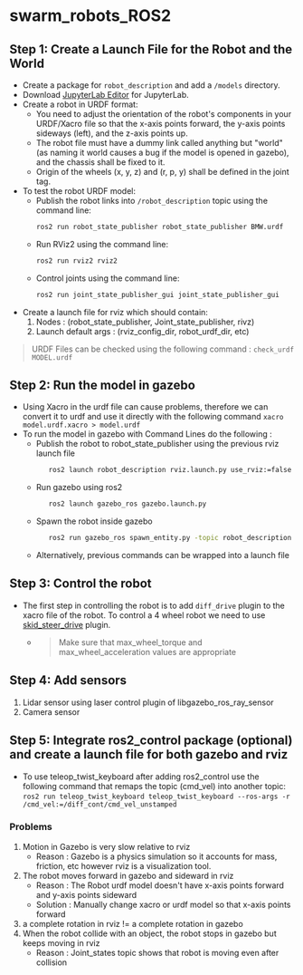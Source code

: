 # swarm_robots_ROS2

## Step 1: Create a Launch File for the Robot and the World

* Create a package for `robot_description` and add a `/models` directory.
* Download [JupyterLab Editor](https://jupyterlab-urdf.readthedocs.io/en/latest/use_editor.html) for JupyterLab.
* Create a robot in URDF format:
    * You need to adjust the orientation of the robot's components in your URDF/Xacro file so that the x-axis points forward, the y-axis points sideways (left), and the z-axis points up.
    * The robot file must have a dummy link called anything but "world" (as naming it world causes a bug if the model is opened in gazebo), and the chassis shall be fixed to it.
    * Origin of the wheels (x, y, z) and (r, p, y) shall be defined in the joint tag.
* To test the robot URDF model:
    * Publish the robot links into `/robot_description` topic using the command line:
        ```bash
        ros2 run robot_state_publisher robot_state_publisher BMW.urdf
        ```
    * Run RViz2 using the command line:
        ```bash
        ros2 run rviz2 rviz2
        ```
    * Control joints using the command line:
        ```bash
        ros2 run joint_state_publisher_gui joint_state_publisher_gui
        ```
* Create a launch file for rviz which should contain:
  1. Nodes : (robot_state_publisher, Joint_state_publisher, rivz)
  2. Launch default args : (rviz_config_dir, robot_urdf_dir, etc)

> URDF Files can be checked using the following command : `check_urdf MODEL.urdf`

## Step 2: Run the model in gazebo
   * Using Xacro in the urdf file can cause problems, therefore we can convert it to urdf and use it directly with the following command `xacro model.urdf.xacro > model.urdf`
   * To run the model in gazebo with Command Lines do the following :
        * Publish the robot to robot_state_publisher using the previous rviz launch file
          ```bash
             ros2 launch robot_description rviz.launch.py use_rviz:=false use_joint_state_pub:=false
          ```
        * Run gazebo using ros2
          ```bash
             ros2 launch gazebo_ros gazebo.launch.py
          ```
        * Spawn the robot inside gazebo
          ```bash
             ros2 run gazebo_ros spawn_entity.py -topic robot_description -entity ROBOT_NAME
          ```
     * Alternatively, previous commands can be wrapped into a launch file

## Step 3: Control the robot
* The first step in controlling the robot is to add `diff_drive` plugin to the xacro file of the robot. To control a 4 wheel robot we need to use [skid_steer_drive](https://github.com/ros-simulation/gazebo_ros_pkgs/wiki/ROS-2-Migration:-Skid-Steer-drive) plugin.
   * > Make sure that max_wheel_torque and max_wheel_acceleration values are appropriate

## Step 4: Add sensors
1. Lidar sensor using laser control plugin of libgazebo_ros_ray_sensor
2. Camera sensor
          

## Step 5: Integrate ros2_control package (optional) and create a launch file for both gazebo and rviz
- To use teleop_twist_keyboard after adding ros2_control use the following command that remaps the topic (cmd_vel) into another topic:
  `ros2 run teleop_twist_keyboard teleop_twist_keyboard --ros-args -r /cmd_vel:=/diff_cont/cmd_vel_unstamped`

### Problems
1. Motion in Gazebo is very slow relative to rviz
   - Reason : Gazebo is a physics simulation so it accounts for mass, friction, etc however rviz is a visualization tool. 
2. The robot moves forward in gazebo and sideward in rviz
   - Reason : The Robot urdf model doesn't have x-axis points forward and y-axis points sideward
   - Solution : Manually change xacro or urdf model so that x-axis points forward
3. a complete rotation in rviz != a complete rotation in gazebo
4. When the robot collide with an object, the robot stops in gazebo but keeps moving in rviz
   - Reason : Joint_states topic shows that robot is moving even after collision